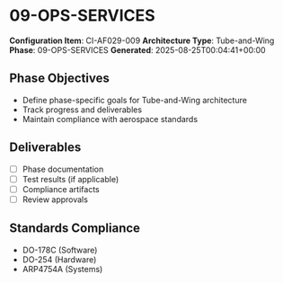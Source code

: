 # 09-OPS-SERVICES

**Configuration Item**: CI-AF029-009
**Architecture Type**: Tube-and-Wing
**Phase**: 09-OPS-SERVICES
**Generated**: 2025-08-25T00:04:41+00:00

## Phase Objectives
- Define phase-specific goals for Tube-and-Wing architecture
- Track progress and deliverables
- Maintain compliance with aerospace standards

## Deliverables
- [ ] Phase documentation
- [ ] Test results (if applicable)
- [ ] Compliance artifacts
- [ ] Review approvals

## Standards Compliance
- DO-178C (Software)
- DO-254 (Hardware)
- ARP4754A (Systems)
